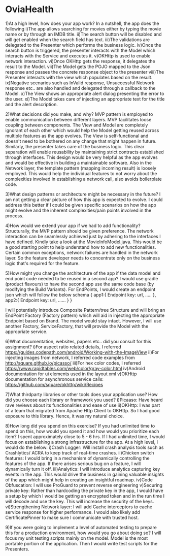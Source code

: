# OviaHealth
1)At a high level, how does your app work?
In a nutshell, the app does the following
i)The app allows searching for movies either by typing the movie name or by through an IMDB title.
ii)The search button will be disabled and will get enabled when the search field has text.
iii)The validations are delegated to the Presenter which performs the business logic.
iv)Once the search button is triggered, the presenter interacts with the Model which interacts with the Service and executes it. 
v)OKHttp is used to enable network interaction.
vi)Once OKHttp gets the response, it delegates the result to the Model.
vii)The Model gets the POJO mapped to the Json response and passes the concrete response object to the presenter
viii)The Presenter interacts with the view which populates based on the result.
ix)Negative scenarios such as InValid response, Unsuccessful Network response etc.. are also handled and delegated through a callback to the Model.
x)The View shows an appropriate alert dialog presenting the error to the user.
xi)The Model takes care of injecting an appropriate text for the title and the alert description.

2)What decisions did you make, and why?
MVP pattern is employed to enable communication between different layers. MVP facilitates loose coupling between components. The View and Model are completely ignorant of each other which would help the Model getting reused across multiple features as the app evolves. The View is self-functional and doesn't need to be bothered on any change that might happen in future. Similarly, the presenter takes care of the business logic. This clear separation will enable reusability by maintaining strict contracts established through interfaces. This design would be very helpful as the app evolves and would be effective in building a maintainable software.
Also in the Network layer, the template pattern (mapping incoming result) is loosely employed. This would help the individual features to not worry about the complexities involved in establishing a network call, also avoids boilerplate code.

3)What design patterns or architecture might be necessary in the future?
I am not getting a clear picture of how this app is expected to evolve. I could address this better if I could be given specific scenarios on how the app might evolve and the inherent complexities/pain points involved in the process.

4)How would we extend your app if we had to add functionality?
Structurally, the MVP pattern should be given preference. The network interaction can be seamlessly achieved just by adhering to the interfaces I have defined. Kindly take a look at the MovieInfoModel.java. This would be a good starting point to help understand how to add new functionalities. Certain common exceptions, network failures are handled in the network layer. So the feature developer needs to concentrate only on the business logic that's required for the feature.

5)How might you change the architecture of the app if the data model and end point code needed to be reused in a second app?
I would use gradle (product flavours) to have the second app use the same code base (by modifying the Build Variants). For EndPoints, I would create an endpoint json which will follow the below schema
{
  app1:{
             Endpoint key: url,
            .....
            },
    app2:{
          Endpoint key: url,
         ......
            }
}

I will potentially introduce Composite Pattern/tree Structure and will bring an EndPoint Factory (Factory pattern) which will aid in injecting the appropriate Endpoint based on Brand.
The model would stay intact. However, I will use another Factory, ServiceFactory, that will provide the Model with the appropriate service.
 
6)What documentation, websites, papers etc.. did you consult for this assignment?
i)For aspect ratio related details, I referred https://guides.codepath.com/android/Working-with-the-ImageView
ii)For injecting images from network, I referred code examples from
http://square.github.io/picasso/
iii)For hex color codes, I referred https://www.rapidtables.com/web/color/gray-color.html
iv)Android documentation for ui elements used in the layout xml
v)OKHttp documentation for asynchronous service calls: https://github.com/square/okhttp/wiki/Recipes

7)What third­party libraries or other tools does your application use? How did you choose each library or framework you used? 
i)Picaaso: Have heard rave reviews about its functionalities and ease of use
ii)OKHttp: I was part of a team that migrated from Apache Http Client to OKHttp. So I had good exposure to this library. Hence, it was my natural choice.

8)How long did you spend on this exercise? If you had unlimited time to spend on this, how would you spend it and how would you prioritize each item?
I spent approximately close to 5 - 6 hrs. If I had unlimited time, I would focus on establishing a strong infrastructure for the app. At a high level, I would do the below:
i)Crash Logger: Will install crash analysis tools such as Crashlytics/ ACRA to keep track of real-time crashes.
ii)Chicken switch features: I would bring in a mechanism of dynamically controlling the features of the app. If there arises serious bug on a feature, I will dynamically turn it off.
iii)Analytics: I will introduce analytics capturing key events in the app. This would drive the business in gaining valuable insights of the app which might help in creating an insightful roadmap.
iv)Code Obfuscation: I will use ProGuard to prevent reverse engineering
v)Securing private key: Rather than hardcoding the private key in the app, I would have a setup by which I would be getting an encrypted token and in the run time I will decode and use the key. This will increase the security of the keys.
vi)Strengthening Network layer: I will add Cache interceptors to cache service response for higher performance. I would also likely add CertificatePinner to make sure I communicate with trusted host.

9)If you were going to implement a level of automated testing to prepare this for a production environment, how would you go about doing so?
I will focus my unit testing scripts mainly on the model. Model is the most portable portion of the application. Then I would write test scripts for the Presenters.
